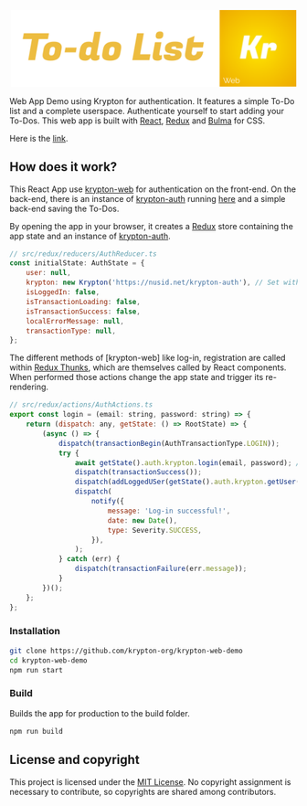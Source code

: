 <p align="center">
<img src="https://github.com/krypton-org/krypton-web-demo/raw/master/img/banner.svg" width="500px"/>
</p>
<p align="center">

Web App Demo using Krypton for authentication. It features a simple To-Do list and a complete userspace. Authenticate yourself to start adding your To-Dos. This web app is built with [React](https://reactjs.org/), [Redux](https://redux.js.org/) and [Bulma](https://bulma.io/) for CSS.

Here is the [link](https://github.com/krypton-org/krypton-web-demo).

## How does it work?

This React App use [krypton-web](https://github.com/krypton-org/krypton-web) for authentication on the front-end. On the back-end, there is an instance of [krypton-auth](https://github.com/krypton-org/krypton-auth) running [here](https://nusid.net/krypton-auth)  and a simple back-end saving the To-Dos.

By opening the app in your browser, it creates a [Redux](https://redux.js.org/) store containing the app state and an instance of [krypton-auth](https://github.com/krypton-org/krypton-auth).

```javascript
// src/redux/reducers/AuthReducer.ts
const initialState: AuthState = {
    user: null,
    krypton: new Krypton('https://nusid.net/krypton-auth'), // Set with the backend URL
    isLoggedIn: false,
    isTransactionLoading: false,
    isTransactionSuccess: false,
    localErrorMessage: null,
    transactionType: null,
};
```
The different methods of [krypton-web] like log-in, registration are called within [Redux Thunks](https://daveceddia.com/what-is-a-thunk/), which are themselves called by React components. When performed those actions change the app state and trigger its re-rendering.


```javascript
// src/redux/actions/AuthActions.ts
export const login = (email: string, password: string) => {
    return (dispatch: any, getState: () => RootState) => {
        (async () => {
            dispatch(transactionBegin(AuthTransactionType.LOGIN));
            try {
                await getState().auth.krypton.login(email, password); // here it is
                dispatch(transactionSuccess());
                dispatch(addLoggedUSer(getState().auth.krypton.getUser()));
                dispatch(
                    notify({
                        message: 'Log-in successful!',
                        date: new Date(),
                        type: Severity.SUCCESS,
                    }),
                );
            } catch (err) {
                dispatch(transactionFailure(err.message));
            }
        })();
    };
};

```

### Installation

```bash
git clone https://github.com/krypton-org/krypton-web-demo
cd krypton-web-demo
npm run start
```

### Build
Builds the app for production to the build folder.
```bash
npm run build
```

## License and copyright

This project is licensed under the [MIT License](LICENSE).
No copyright assignment is necessary to contribute, so copyrights are shared among contributors.